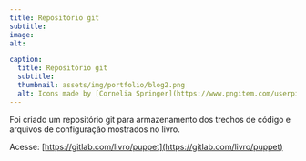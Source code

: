 ```yaml
---
title: Repositório git
subtitle:
image:
alt:

caption:
  title: Repositório git
  subtitle:
  thumbnail: assets/img/portfolio/blog2.png
  alt: Icons made by [Cornelia Springer](https://www.pngitem.com/userpic/13649/) from [Pngitem](https://www.pngitem.com/middle/iwhTmbo_blogging-png-transparent-png/)
---
```

Foi criado um repositório git para armazenamento dos trechos de código e arquivos de configuração mostrados no livro.

Acesse: [https://gitlab.com/livro/puppet](https://gitlab.com/livro/puppet)